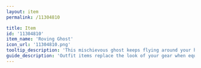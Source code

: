 ```yaml
---
layout: item
permalink: /11304810

title: Item
id: '11304810'
item_name: 'Roving Ghost'
icon_url: '11304810.png'
tooltip_description: 'This mischievous ghost keeps flying around your head. Who is she looking for...?'
guide_description: 'Outfit items replace the look of your gear when equipped.'
---
```

